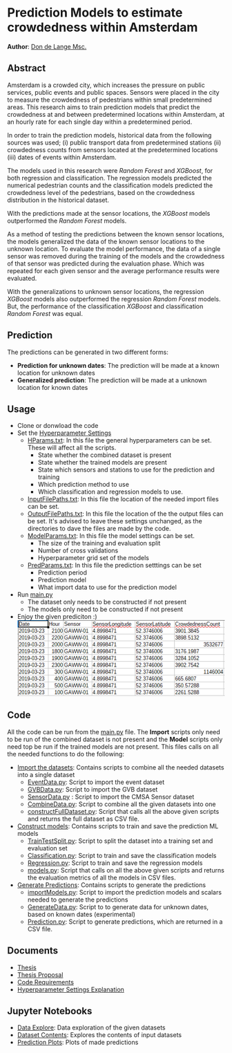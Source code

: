 # Prediction Models to estimate crowdedness within Amsterdam
**Author**: [Don de Lange Msc.](mailto:delangedon@gmail.com?subject=[Github]%20Prediction%20Models%20Crowdedness)

## Abstract
Amsterdam is a crowded city, which increases the pressure on public services, public events and public spaces. Sensors were placed in the city to measure the crowdedness of pedestrians within small predetermined areas. This research aims to train prediction models that predict the crowdedness at and between predetermined locations within Amsterdam, at an hourly rate for each single day within a predetermined period. 

In order to train the prediction models, historical data from the following sources was used; (i) public transport data from predetermined stations (ii) crowdedness counts from sensors located at the predetermined locations (iii) dates of events within Amsterdam. 

The models used in this research were *Random Forest* and *XGBoost*, for both regression and classification. The regression models predicted the numerical pedestrian counts and the classification models predicted the crowdedness level of the pedestrians, based on the crowdedness distribution in the historical dataset. 

With the predictions made at the sensor locations, the *XGBoost* models outperformed the *Random Forest* models. 

As a method of testing the predictions between the known sensor locations, the models generalized the data of the known sensor locations to the unknown location. To evaluate the model performance, the data of a single sensor was removed during the training of the models and the crowdedness of that sensor was predicted during the evaluation phase. Which was repeated for each given sensor and the average performance results were evaluated. 

With the generalizations to unknown sensor locations, the regression *XGBoost* models also outperformed the regression *Random Forest* models. But, the performance of the classification *XGBoost* and classification *Random Forest* was equal. 

## Prediction
The predictions can be generated in two different forms:
- **Prediction for unknown dates**: The prediction will be made at a known location for unknown dates
- **Generalized prediction**: The prediction will be made at a unknown location for known dates

## Usage
- Clone or donwload the code
- Set the [Hyperparameter Settings](../ParamSettings)
    - [HParams.txt](../ParamSettings/HParams.txt): In this file the general hyperparameters can be set. These will affect all the scripts. 
        - State whether the combined dataset is present
        - State whether the trained models are present
        - State which sensors and stations to use for the prediction and training
        - Which prediction method to use
        - Which classification and regression models to use. 
    - [InputFilePaths.txt](../ParamSettings/InputFilePaths.txt): In this file the location of the needed import files can be set. 
    - [OutputFilePaths.txt](../ParamSettings/OutputFilePaths.txt): In this file the location of the the output files can be set. It's advised to leave these settings unchanged, as the directories to dave the files are made by the code. 
    - [ModelParams.txt](../ParamSettings/ModelParams.txt): In this file the model settings can be set. 
        - The size of the training and evaluation split
        - Number of cross validations
        - Hyperparameter grid set of the models
    - [PredParams.txt](../ParamSettings/PredParams.txt): In this file the prediction setttings can be set
        - Prediction period 
        - Prediction model
        - What import data to use for the prediction model
- Run [main.py](main.py)
    - The dataset only needs to be constructed if not present
    - The models only need to be constructed if not present 
- Enjoy the given prediciton :) ![Output](Additional/OutputFile.PNG)

## Code
All the code can be run from the [main.py](main.py) file. The **Import** scripts only need to be run of the combined dataset is not present and the **Model** scripts only need top be run if the trained models are not present. This files calls on all the needed functions to do the following:
- [Import the datasets](Code/ImportData): Contains scripts to combine all the needed datasets into a single dataset
    - [EventData.py](Code/ImportData/EventData.py): Script to import the event dataset
    - [GVBData.py](Code/ImportData/GVBData.py): Script to import the GVB dataset
    - [SensorData.py](Code/ImportData/SensorData.py) : Script to import the CMSA Sensor dataset
    - [CombineData.py](Code/ImportData/CombineData.py): Script to combine all the given datasets into one
    - [constructFullDataset.py](Code/ImportData/constructFullDataset.py): Script that calls all the above given scripts and returns the full dataset as CSV file. 
- [Construct models](Code/Models): Contains scripts to train and save the prediction ML models
    - [TrainTestSplit.py](Code/Models/TrainTestSplit.py): Script to split the dataset into a training set and evaluation set
    - [Classification.py](Code/Models/Classification.py): Script to train and save the classification models 
    - [Regression.py](Code/Models/Regression.py): Script to train and save the regression models
    - [models.py](Code/Models/models.py): Script that calls on all the above given scripts and returns the evaluation metrics of all the models in CSV files. 
- [Generate Predictions](Code/Prediction): Contains scripts to generate the predictions
    - [importModels.py](Code/Prediction/importModels.py): Script to import the prediction models and scalars needed to generate the predictions
    - [GenerateData.py](Code/Prediction/GenerateData.py): Script to to generate data for unknown dates, based on known dates (experimental)
    - [Prediction.py](Code/Prediction/Prediction.py): Script to generate predictions, which are returned in a CSV file. 

## Documents
- [Thesis](Documents/Thesis%20Crowdedness.pdf)
- [Thesis Proposal](Documents/Thesis_Proposal_Crowdedness.pdf)
- [Code Requirements](Documents/Requirements.md)
- [Hyperparameter Settings Explanation](Documents/Hyperparameters.md)

## Jupyter Notebooks 
- [Data Explore](Jupyter%20Notebooks/Data%20Explore.ipynb): Data exploration of the given datasets
- [Dataset Contents](Jupyter%20Notebooks/Dataset%Contents.ipynb): Explores the contents of input datasets
- [Prediction Plots](Jupyter%20Notebooks/Prediction%Plots.ipynb): Plots of made predictions